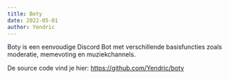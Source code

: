 ```yaml
---
title: Boty
date: 2022-05-01
author: Yendric
---
```


Boty is een eenvoudige Discord Bot met verschillende basisfuncties zoals moderatie, memevoting en muziekchannels.

De source code vind je hier: <https://github.com/Yendric/boty>